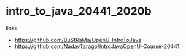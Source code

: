 # intro_to_java_20441_2020b

links 
* https://github.com/BuStRaMa/OpenU-IntroToJava
* https://github.com/NadavTarago/IntroJavaOpenU-Course-20441
